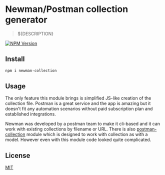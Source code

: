 # Newman/Postman collection generator

> \${DESCRIPTION}

[![NPM Version][npm-image]][npm-url]

## Install

```bash
npm i newman-collection
```

## Usage

The only feature this module brings is simplified JS-like creation of the collection file. Postman is a great service and the app is amazing but it doesn't fit any automation scenarios without paid subscription plan and established integrations.



Newman was developed by a postman team to make it cli-based and it can work with existing collections by filename or URL. There is also [postman-collection][postman-collection] module which is designed to work with collection as with a model. However even with this module code looked quite complicated.

## License

[MIT](http://vjpr.mit-license.org)

[npm-image]: https://img.shields.io/npm/v/newman-collection.svg
[npm-url]: https://npmjs.org/package/newman-collection
[travis-image]: https://img.shields.io/travis/live-js/newman-collection/master.svg
[coveralls-image]: https://img.shields.io/coveralls/live-js/newman-collection/master.svg
[coveralls-url]: https://coveralls.io/r/live-js/newman-collection?branch=master

[postman-collection]: https://github.com/postmanlabs/postman-collection